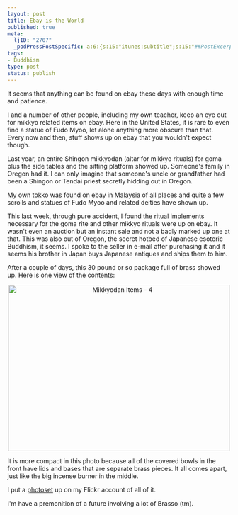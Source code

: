```yaml
--- 
layout: post
title: Ebay is the World
published: true
meta: 
  ljID: "2707"
  _podPressPostSpecific: a:6:{s:15:"itunes:subtitle";s:15:"##PostExcerpt##";s:14:"itunes:summary";s:15:"##PostExcerpt##";s:15:"itunes:keywords";s:17:"##WordPressCats##";s:13:"itunes:author";s:10:"##Global##";s:15:"itunes:explicit";s:2:"No";s:12:"itunes:block";s:2:"No";}
tags: 
- Buddhism
type: post
status: publish
---
```

It seems that anything can be found on ebay these days with enough time and patience. 

I and a number of other people, including my own teacher, keep an eye out for mikkyo related items on ebay. Here in the United States, it is rare to even find a statue of Fudo Myoo, let alone anything more obscure than that. Every now and then, stuff shows up on ebay that you wouldn't expect though.

Last year, an entire Shingon mikkyodan (altar for mikkyo rituals) for goma plus the side tables and the sitting platform showed up. Someone's family in Oregon had it. I can only imagine that someone's uncle or grandfather had been a Shingon or Tendai priest secretly hidding out in Oregon.

My own tokko was found on ebay in Malaysia of all places and quite a few scrolls and statues of Fudo Myoo and related deities have shown up.

This last week, through pure accident, I found the ritual implements necessary for the goma rite and other mikkyo rituals were up on ebay. It wasn't even an auction but an instant sale and not a badly marked up one at that. This was also out of Oregon, the secret hotbed of Japanese esoteric Buddhism, it seems. I spoke to the seller in e-mail after purchasing it and it seems his brother in Japan buys Japanese antiques and ships them to him. 

After a couple of days, this 30 pound or so package full of brass showed up. Here is one view of the contents:

<div align="center"><a href="http://www.flickr.com/photos/albill/1224164943/" title="Photo Sharing"><img src="http://farm2.static.flickr.com/1314/1224164943_a7cf6192a2.jpg" width="500" height="375" alt="Mikkyodan Items - 4" /></a></div>

It is more compact in this photo because all of the covered bowls in the front have lids and bases that are separate brass pieces. It all comes apart, just like the big incense burner in the middle.

I put a <a href="http://www.flickr.com/photos/albill/sets/72157601633406320/">photoset</a> up on my Flickr account of all of it.

I'm have a premonition of a future involving a lot of Brasso (tm).
